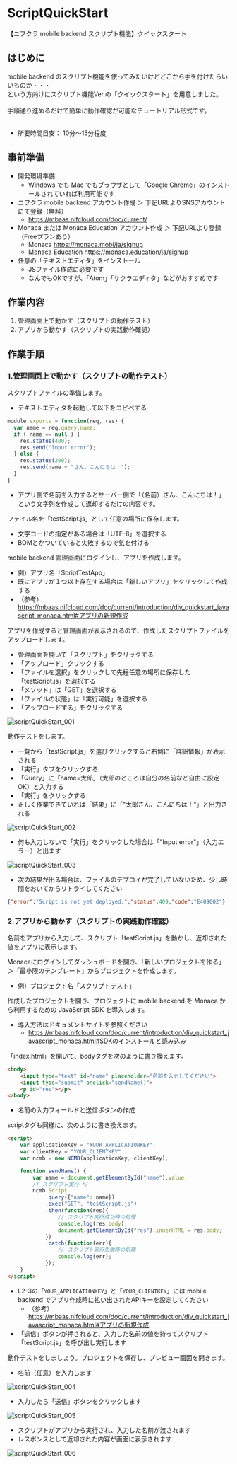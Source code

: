 # ScriptQuickStart
【ニフクラ mobile backend スクリプト機能】クイックスタート

## はじめに
mobile backend のスクリプト機能を使ってみたいけどどこから手を付けたらいいものか・・・<br>
という方向けにスクリプト機能Ver.の「クイックスタート」を用意しました。<br>
<br>
手順通り進めるだけで簡単に動作確認が可能なチュートリアル形式です。<br>
<br>
* 所要時間目安： 10分～15分程度

## 事前準備
* 開発環境準備
   * Windows でも Mac でもブラウザとして「Google Chrome」のインストールされていれば利用可能です
* ニフクラ mobile backend アカウント作成 ＞ 下記URLよりSNSアカウントにて登録（無料）
   * https://mbaas.nifcloud.com/doc/current/
* Monaca または Monaca Education アカウント作成 ＞ 下記URLより登録（Freeプランあり）
   * Monaca https://monaca.mobi/ja/signup
   * Monaca Education https://monaca.education/ja/signup
* 任意の「テキストエディタ」をインストール
   *  JSファイル作成に必要です
   *  なんでもOKですが、「Atom」「サクラエディタ」などがおすすめです
   
## 作業内容
1. 管理画面上で動かす（スクリプトの動作テスト）
2. アプリから動かす（スクリプトの実践動作確認）

## 作業手順
### 1.管理画面上で動かす（スクリプトの動作テスト）
スクリプトファイルの準備します。
* テキストエディタを起動して以下をコピペする

```js
module.exports = function(req, res) {
  var name = req.query.name;
  if ( name == null ) {
    res.status(400);
    res.send("Input error");
  } else {
    res.status(200);
    res.send(name + "さん、こんにちは！");
  }
}
```      
* アプリ側で名前を入力するとサーバー側で「（名前）さん、こんにちは！」という文字列を作成して返却するだけの内容です。

ファイル名を「testScript.js」として任意の場所に保存します。
* 文字コードの指定がある場合は「UTF-8」を選択する
* BOMとかついていると失敗するので気を付ける

mobile backend 管理画面にログインし、アプリを作成します。
* 例）アプリ名「ScriptTestApp」
* 既にアプリが１つ以上存在する場合は「新しいアプリ」をクリックして作成する
* （参考） https://mbaas.nifcloud.com/doc/current/introduction/div_quickstart_javascript_monaca.html#アプリの新規作成

アプリを作成すると管理画面が表示されるので、作成したスクリプトファイルをアップロードします。
* 管理画面を開いて「スクリプト」をクリックする
* 「アップロード」クリックする
* 「ファイルを選択」をクリックして先程任意の場所に保存した「testScript.js」を選択する
* 「メソッド」は「GET」を選択する
* 「ファイルの状態」は「実行可能」を選択する
* 「アップロードする」をクリックする

<img src="images/scriptQuickStart_001.png" alt="scriptQuickStart_001" size="400px">

動作テストをします。
* 一覧から「testScript.js」を選びクリックすると右側に「詳細情報」が表示される
* 「実行」タブをクリックする
* 「Query」に「name=太郎」（太郎のところは自分の名前など自由に設定OK）と入力する
* 「実行」をクリックする
* 正しく作業できていれば「結果」に「"太郎さん、こんにちは！"」と出力される

<img src="images/scriptQuickStart_002.png" alt="scriptQuickStart_002" size="450px">

* 何も入力しないで「実行」をクリックした場合は「"Input error"」（入力エラー）と出ます

<img src="images/scriptQuickStart_003.png" alt="scriptQuickStart_003" size="450px">

* 次の結果が出る場合は、ファイルのデプロイが完了していないため、少し時間をおいてからリトライしてください
```json
{"error":"Script is not yet deployed.","status":409,"code":"E409002"}
```

### 2.アプリから動かす（スクリプトの実践動作確認）

名前をアプリから入力して、スクリプト「testScript.js」を動かし、返却された値をアプリに表示します。

Monacaにログインしてダッシュボードを開き、「新しいプロジェクトを作る」＞「最小限のテンプレート」からプロジェクトを作成します。
* 例）プロジェクト名「スクリプトテスト」

作成したプロジェクトを開き、プロジェクトに mobile backend を Monaca から利用するための JavaScript SDK を導入します。
* 導入方法はドキュメントサイトを参照ください
  * https://mbaas.nifcloud.com/doc/current/introduction/div_quickstart_javascript_monaca.html#SDKのインストールと読み込み

「index.html」を開いて、bodyタグを次のように書き換えます。
```html
<body>
    <input type="text" id="name" placeholder="名前を入力してください">
    <input type="submit" onclick="sendName()">
    <p id="res"></p>
</body>
```
* 名前の入力フィールドと送信ボタンの作成

scriptタグも同様に、次のように書き換えます。
```html
<script>        
    var applicationKey = "YOUR_APPLICATIONKEY";
    var clientKey = "YOUR_CLIENTKEY"
    var ncmb = new NCMB(applicationKey, clientKey);

    function sendName() {
        var name = document.getElementById("name").value;
        /* スクリプト実行 */
        ncmb.Script
            .query({"name": name})
            .exec("GET", "testScript.js")
            .then(function(res){
                // スクリプト実行成功時の処理
                console.log(res.body);
                document.getElementById("res").innerHTML = res.body;
            })
            .catch(function(err){
                // スクリプト実行失敗時の処理
                console.log(err);
            });
    }
</script>
```

* L2-3の「`YOUR_APPLICATIONKEY`」と「`YOUR_CLIENTKEY`」には mobile backend でアプリ作成時に払い出されたAPIキーを設定してください
  * （参考） https://mbaas.nifcloud.com/doc/current/introduction/div_quickstart_javascript_monaca.html#アプリの新規作成
* 「送信」ボタンが押されると、入力した名前の値を持ってスクリプト「testScript.js」を呼び出し実行します

動作テストをしましょう。プロジェクトを保存し、プレビュー画面を開きます。
* 名前（任意）を入力します

<img src="images/scriptQuickStart_004.png" alt="scriptQuickStart_004" size="300px">

* 入力したら「送信」ボタンをクリックします

<img src="images/scriptQuickStart_005.png" alt="scriptQuickStart_005" size="300px">

* スクリプトがアプリから実行され、入力した名前が渡されます
* レスポンスとして返却された内容が画面に表示されます

<img src="images/scriptQuickStart_006.png" alt="scriptQuickStart_006" size="300px">
